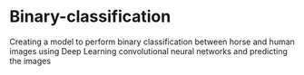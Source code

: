 # Binary-classification

Creating a model to perform binary classification between horse and
human images using Deep Learning 
convolutional neural networks and predicting the images

